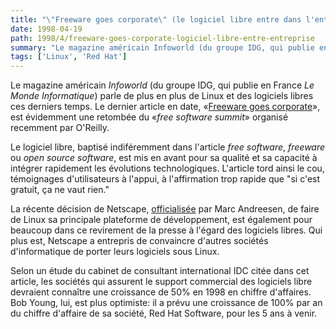 ```yaml
---
title: "\"Freeware goes corporate\" (le logiciel libre entre dans l'entreprise)"
date: 1998-04-19
path: 1998/4/freeware-goes-corporate-logiciel-libre-entre-entreprise
summary: "Le magazine américain Infoworld (du groupe IDG, qui publie en France Le Monde Informatique) parle de plus en plus de Linux et des logiciels libres ces derniers temps."
tags: ['Linux', 'Red Hat']
---
```


<P>
Le magazine américain <EM>Infoworld</EM> (du groupe IDG, qui publie en
France <EM>Le Monde Informatique</EM>) parle de plus en plus de Linux et
des logiciels libres ces derniers temps. Le dernier article en date,
«<A HREF="http://www.infoworld.com/cgi-bin/displayStory.pl?/features/980420freeware.htm">Freeware goes corporate</A>», est évidemment une retombée du
«<EM>free software summit</EM>» organisé recemment par O'Reilly.
</P>

<P>
Le logiciel libre, baptisé indiféremment dans l'article <EM>free
software</EM>, <EM>freeware</EM> ou <EM>open source software</EM>, est
mis en avant pour sa qualité et sa capacité à intégrer rapidement les
évolutions technologiques. L'article tord ainsi le cou, témoignages
d'utilisateurs à l'appui, à l'affirmation trop rapide que "si c'est
gratuit, ça ne vaut rien."
</P>

<P>
La récente décision de Netscape, <A HREF="http://www.news.com/News/Item/0,4,20863,00.html?st.ne.fd.mdh">officialisée</A> par Marc Andreesen, de faire
de Linux sa principale plateforme de développement, est également pour
beaucoup dans ce revirement de la presse à l'égard des logiciels libres.
Qui plus est, Netscape a entrepris de convaincre d'autres sociétés
d'informatique de porter leurs logiciels sous Linux.
</P>

<P>
Selon un étude du cabinet de consultant international IDC citée dans cet
article, les sociétés qui assurent le support commercial des logiciels libre
devraient connaître une croissance de 50% en 1998 en chiffre
d'affaires. Bob Young, lui, est plus optimiste: il a prévu une croissance
de 100% par an du chiffre d'affaire de sa société, Red Hat Software,
pour les 5 ans à venir.
</P>


